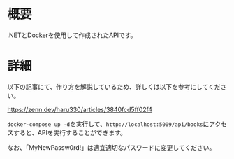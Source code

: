# 概要
.NETとDockerを使用して作成されたAPIです。

# 詳細

以下の記事にて、作り方を解説しているため、詳しくは以下を参考にしてください。

https://zenn.dev/haru330/articles/3840fcd5ff02f4

`docker-compose up -d`を実行して、`http://localhost:5009/api/books`にアクセスすると、APIを実行することができます。

なお、「MyNewPassw0rd!」は適宜適切なパスワードに変更してください。
